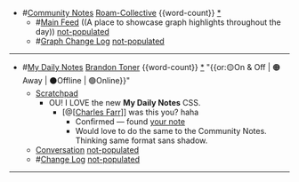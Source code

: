 - #[Community Notes](<Community Notes.md>) [Roam-Collective](<Roam-Collective.md>) {{word-count}} [*]([rc](<rc.md>))
    - #[Main Feed](<Main Feed.md>) ((A place to showcase graph highlights throughout the day)) [not-populated](<not-populated.md>) 
    - #[Graph Change Log](<Graph Change Log.md>) [not-populated](<not-populated.md>)
- ---
- #[My Daily Notes](<My Daily Notes.md>) [Brandon Toner](<Brandon Toner.md>) {{word-count}} [*]([bnt](<bnt.md>)) "{{or:🟡On & Off | 🟠Away | ⚫️Offline | 🟢Online}}"
    - [Scratchpad](<Scratchpad.md>) 
        - OU! I LOVE the new __My Daily Notes__ CSS. 
            - [@[[Charles Farr](<@[[Charles Farr.md>)]] was this you? haha 
                - Confirmed — found [your note](((XGnwOJQ_2)))
                - Would love to do the same to the Community Notes. Thinking same format sans shadow. 
    - [Conversation](<Conversation.md>) [not-populated](<not-populated.md>) 
    - #[Change Log](<Change Log.md>) [not-populated](<not-populated.md>)
- ---
